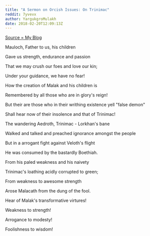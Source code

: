 ```yaml
---
title: "A Sermon on Orcish Issues: On Trinimac"
reddit: 7yvevx
author: YargukgroMulakh
date: 2018-02-20T12:09:13Z
---
```


[Source = My Blog](http://the-golzarga-ornim.blogspot.co.uk/2018/02/a-sermon-on-orcish-issues-on-trinimac.html)

Mauloch, Father to us, his children

Gave us strength, endurance and passion

That we may crush our foes and love our kin;

Under your guidance, we have no fear!

How the creation of Malak and his children is       

Remembered by all those who are in glory's reign!

But their are those who in their writhing existence yell "false demon"

Shall hear now of their insolence and that of Trinimac!

The wandering Aedroth, Trinimac - Lorkhan's bane

Walked and talked and preached ignorance amongst the people

But in a arrogant fight against Veloth's flight

He was consumed by the bastardly Boethiah.

From his paled weakness and his naivety

Trinimac's loathing acidly corrupted to green;

From weakness to awesome strength

Arose Malacath from the dung of the fool.

Hear of Malak's transformative virtures!

Weakness to strength!

Arrogance to modesty!

Foolishness to wisdom!

